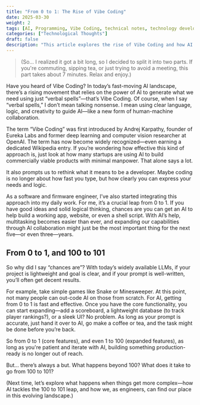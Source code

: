 ```yaml
---
title: "From 0 to 1: The Rise of Vibe Coding"
date: 2025-03-30
weight: 2
tags: [AI, Programming, Vibe Coding, technical notes, technology development]
categories: ["Technological Thoughts"]
draft: false
description: "This article explores the rise of Vibe Coding and how AI is transforming collaborative software development."
---
```


> (So... I realized it got a bit long, so I decided to split it into two parts. If you're commuting, sipping tea, or just trying to avoid a meeting, this part takes about 7 minutes. Relax and enjoy.)

Have you heard of Vibe Coding? In today’s fast-moving AI landscape, there’s a rising movement that relies on the power of AI to generate what we need using just “verbal spells”—that’s Vibe Coding. Of course, when I say “verbal spells,” I don’t mean talking nonsense. I mean using clear language, logic, and creativity to guide AI—like a new form of human-machine collaboration.

The term “Vibe Coding” was first introduced by Andrej Karpathy, founder of Eureka Labs and former deep learning and computer vision researcher at OpenAI. The term has now become widely recognized—even earning a dedicated Wikipedia entry. If you’re wondering how effective this kind of approach is, just look at how many startups are using AI to build commercially viable products with minimal manpower. That alone says a lot. 

It also prompts us to rethink what it means to be a developer. Maybe coding is no longer about how fast you type, but how clearly you can express your needs and logic.

As a software and firmware engineer, I’ve also started integrating this approach into my daily work. For me, it’s a crucial leap from 0 to 1. If you have good ideas and solid logical thinking, chances are you can get an AI to help build a working app, website, or even a shell script. With AI’s help, multitasking becomes easier than ever, and expanding our capabilities through AI collaboration might just be the most important thing for the next five—or even three—years.

## From 0 to 1, and 100 to 101

So why did I say “chances are”? With today’s widely available LLMs, if your project is lightweight and goal is clear, and if your prompt is well-written, you’ll often get decent results.

For example, take simple games like Snake or Minesweeper. At this point, not many people can out-code AI on those from scratch. For AI, getting from 0 to 1 is fast and effective. Once you have the core functionality, you can start expanding—add a scoreboard, a lightweight database (to track player rankings?), or a sleek UI? No problem. As long as your prompt is accurate, just hand it over to AI, go make a coffee or tea, and the task might be done before you’re back.

So from 0 to 1 (core features), and even 1 to 100 (expanded features), as long as you're patient and iterate with AI, building something production-ready is no longer out of reach.

But… there’s always a but. What happens beyond 100? What does it take to go from 100 to 101?

(Next time, let’s explore what happens when things get more complex—how AI tackles the 100 to 101 leap, and how we, as engineers, can find our place in this evolving landscape.)
